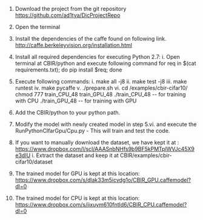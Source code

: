 1. Download the project from the git repository https://github.com/ad1tya/DicProjectRepo

2. Open the terminal

3. Install the dependencies of the caffe found on following link.
	http://caffe.berkeleyvision.org/installation.html

4. Install all required dependencies for executing Python 2.7:
	i. Open terminal at CBIR/python and execute following command
		for req in $(cat requirements.txt); do pip install $req; done

5. Execute following commands: 
   i. make all -j8
   ii. make test -j8
   iii. make runtest
   iv. make pycaffe
   v. ./prepare.sh
   vi. cd /examples/cbir-cifar10/
	   chmod 777 train_CPU_48 train_GPU_48
	   ./train_CPU_48  -- for training with CPU
	   ./train_GPU_48  -- for training with GPU

6. Add the CBIR/python to your python path.

7. Modify the model with newly created model in step 5.vi. and execute the RunPythonCIfarGpu/Cpu.py - This will train and test the code. 

8. If you want to manually download the dataset, we have kept it at : https://www.dropbox.com/l/scl/AAASnbNHfs9b9BF5kPMTplWVJc45X9e3dIU
   i. Extract the dataset and keep it at CBIR/examples/cbir-cifar10/dataset
   
9. The trained model for GPU is kept at this location: https://www.dropbox.com/s/dlak33m5icvdg1o/CBIR_GPU.caffemodel?dl=0

10. The trained model for CPU is kept at this location: https://www.dropbox.com/s/iixuym610fntld6/CBIR_CPU.caffemodel?dl=0



